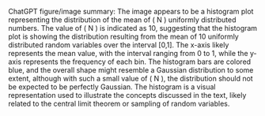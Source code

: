 ChatGPT figure/image summary: The image appears to be a histogram plot representing the distribution of the mean of \( N \) uniformly distributed numbers. The value of \( N \) is indicated as 10, suggesting that the histogram plot is showing the distribution resulting from the mean of 10 uniformly distributed random variables over the interval [0,1]. The x-axis likely represents the mean value, with the interval ranging from 0 to 1, while the y-axis represents the frequency of each bin. The histogram bars are colored blue, and the overall shape might resemble a Gaussian distribution to some extent, although with such a small value of \( N \), the distribution should not be expected to be perfectly Gaussian. The histogram is a visual representation used to illustrate the concepts discussed in the text, likely related to the central limit theorem or sampling of random variables.